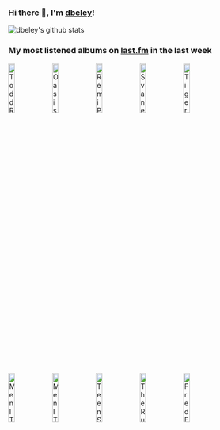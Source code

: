 ### Hi there 👋, I'm [dbeley](https://dbeley.ovh/en)!

![dbeley's github stats](https://github-readme-stats.vercel.app/api?username=dbeley)

### My most listened albums on [last.fm](https://www.last.fm/user/d_beley) in the last week

[<img src='https://lastfm.freetls.fastly.net/i/u/300x300/58a0b35dae94252478938e42d6afbc94.jpg' width='16%' height='16%' alt='Todd Rundgren - A Wizard, A True Star'>](https://www.last.fm/music/todd%2brundgren/a%2bwizard%252c%2ba%2btrue%2bstar)&nbsp;
[<img src='https://lastfm.freetls.fastly.net/i/u/300x300/6466bdcba1b646f6a394467dec70e0aa.jpg' width='16%' height='16%' alt='Oasis - (What’s The Story) Morning Glory?'>](https://www.last.fm/music/oasis/%2528what%25e2%2580%2599s%2bthe%2bstory%2529%2bmorning%2bglory%253f)&nbsp;
[<img src='https://lastfm.freetls.fastly.net/i/u/300x300/c4acb59e111a3b2989fbdb4e5cc30981.jpg' width='16%' height='16%' alt='Rémi Panossian Trio - In Odd We Trust'>](https://www.last.fm/music/r%25c3%25a9mi%2bpanossian%2btrio/in%2bodd%2bwe%2btrust)&nbsp;
[<img src='https://lastfm.freetls.fastly.net/i/u/300x300/fbf9dab70bb804e76bf2dfdc31cf4377.jpg' width='16%' height='16%' alt='Svaneborg Kardyb - Haven'>](https://www.last.fm/music/svaneborg%2bkardyb/haven)&nbsp;
[<img src='https://lastfm.freetls.fastly.net/i/u/300x300/87ae47a40ab86440b84423ff26f578e3.jpg' width='16%' height='16%' alt='Tigers Jaw - Tigers Jaw'>](https://www.last.fm/music/tigers%2bjaw/tigers%2bjaw)&nbsp;
<br>
[<img src='https://lastfm.freetls.fastly.net/i/u/300x300/e4c84efa4965da3dc4c1a40c40afe389.png' width='16%' height='16%' alt='Men I Trust - Oncle Jazz'>](https://www.last.fm/music/men%2bi%2btrust/oncle%2bjazz)&nbsp;
[<img src='https://lastfm.freetls.fastly.net/i/u/300x300/14d570ef753f496107a5b6048cb7b2f5.jpg' width='16%' height='16%' alt='Men I Trust - Untourable Album'>](https://www.last.fm/music/men%2bi%2btrust/untourable%2balbum)&nbsp;
[<img src='https://lastfm.freetls.fastly.net/i/u/300x300/618dcac43d55e71eba5fd3b6e4c1db3c.jpg' width='16%' height='16%' alt='Teen Suicide - dc snuff film / waste yrself'>](https://www.last.fm/music/teen%2bsuicide/dc%2bsnuff%2bfilm%2b%252f%2bwaste%2byrself)&nbsp;
[<img src='https://lastfm.freetls.fastly.net/i/u/300x300/333cf35f8b8d4784ae94a1938a630606.jpg' width='16%' height='16%' alt='The Rutles - The Rutles'>](https://www.last.fm/music/the%2brutles/the%2brutles)&nbsp;
[<img src='https://lastfm.freetls.fastly.net/i/u/300x300/bb7b9d868cbc5e83be3287f888ad52fc.jpg' width='16%' height='16%' alt='Fred Frith - Gravity'>](https://www.last.fm/music/fred%2bfrith/gravity)&nbsp;
<br>
